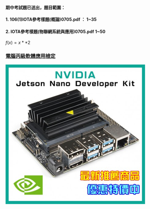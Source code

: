 #### 期中考試題已送出，題目範圍：
#### 1. 106(1)IOTA參考樣題(概論)0705.pdf ： 1~35
#### 2. IOTA參考樣題(物聯網系統與應用)0705.pdf 1~50
$f(x) = x**2$

### [電腦丙級軟體應用檢定](https://sites.google.com/a/pksh.ylc.edu.tw/zhuang-yi-jun/dian-nao-ruan-ti-ying-yong-bing-ji-jian-ding-ti-ku-zi-liao)
![Jetson Nano](nvidia-jetson-nano-developer-kit.jpg)
